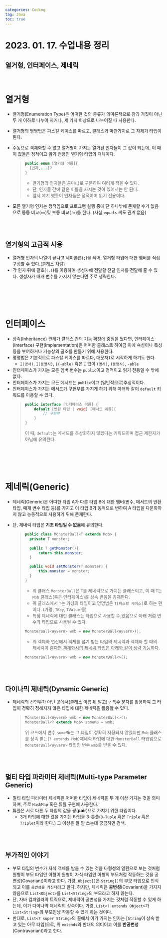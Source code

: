 ```yaml
---
categories: Coding	
tag: Java
toc: true
---
```


# 2023. 01. 17. 수업내용 정리
## 열거형, 인터페이스, 제네릭

<br>

# 열거형
* 열거형(Enumeration Type)은 어떠한 것의 종류가 의미론적으로 참과 거짓이 아닌 두 개 이하로 나누어 지거나, 세 가지 이상으로 나누어질 때 사용한다. 
* 열거형의 명명법은 파스칼 케이스를 따르고, 클래스와 마찬가지로 그 자체가 타입이 된다. 
* 수동으로 객체화할 수 없고 열거형이 가지는 열거된 인자들이 그 값이 되는데, 이 때 이 값들은 정적이고 읽기 전용인 열거형 타입의 객체이다.
    >```java
    > public enum [열거형 이름]{
    >   [인자,...]?
    >}
    >```
    > * 열거형의 인자들은 콤마(,)로 구분하여 여러개 적을 수 있다.
    > * 단, 인자들 간에 같은 이름을 가지는 것이 있어서는 안 된다.
    > * 앞서 얘기 했듯이 인자들은 정적이며 읽기 전용이다.

* 모든 열거형 인자는 정적임으로 프로그램 실행 중에 단 하나밖에 존재할 수가 없음으로 동등 비교(`==`)및 부등 비교(`!=`)를 한다. (사실 `equals` 써도 관계 없음)

<br><br>
## 열거형의 고급적 사용
* 열거형 인자의 나열이 끝나고 세미콜론(`;`)을 적어, 열거형 타입에 대한 멤버를 직접 구성할 수 있다.(클래스 처럼)
* 각 인자 뒤에 괄호(`(,)`)를 이용하여 생성자에 전달할 전달 인자를 전달해 줄 수 있다. 생성자가 매개 변수를 가지지 않는다면 주로 생략한다.

<br><br><br><br>

# 인터페이스
* 상속(Inheritance) 관계가 클래스 간의 기능 확장에 중점을 뒀다면, 인터페이스(Interface) 구현(Implementation)은 어떠한 클래스로 하여금 이에 속성이나 특성 등을 부여하거나 기능상의 골조를 만들기 위해 사용한다. 
* 명명법은 기본적으로 파스칼 케이스를 따르다, 대문자`I`로 시작하게 하기도 한다.
  * `I(명사)`, `I(동명사)`, `I(-able)` 혹은 `I` 없이 `(명사)`, `(동명사)`, `-able`
* 인터페이스가 가지는 모든 멤버 변수는 `public`이고 정적이고 읽기 전용일 수 밖에 없다. 
* 인터페이스가 가지는 모든 메서드는 `public`이고 (일반적으로)추상적이다.
* 인터페이스가 가지는 메서드가 구현부를 가지게 하기 위해 아래와 같이 `default` 키워드를 이용할 수 있다. 
  >```java
  >public interface [인터페이스 이름] {
  >     default [반환 타입 | void] [메서드 이름]{
  >         // 구현부
  >     }     
  >}
  >```
  >이 때, `default`는 메서드를 추상화하지 않겠다는 키워드이며 접근 제한자가 아님에 유의한다.


<br><br><br><br>

# 제네릭(Generic)
* 제네릭(Generic)은 어떠한 타입 A가 다른 타입 B에 대한 멤버(변수, 메서드의 반환 타입, 매개 변수 타입 등)를 가지고 이 타입 B가 동적으로 변하여 A 타입을 다분화하지 않고 능동적으로 사용하기 위해 존재한다. 
* 단, 제네릭 타입은 **기초 타입일 수 없음**에 유의한다. 
    >```java
    >public class MonsterBall<T extends Mob> {
    >   private T monster;
    >   
    >   public T getMonster(){
    >       return this.monster;
    >   }  
    >
    >   public void setMonster(T monster) {
    >       this.monster = monster;
    >   }
    >}
    >```
    >* 위 클래스 `MonsterBall`은 `T`를 제네릭으로 가지는 클래스이고, 이 때 `T`는 `Mob` 클래스(혹은 인터페이스)를 상속 받음을 강제한다. 
    >* 위 클래스에서 `T`는 가상의 타입이고 명명법은 `T[파스칼 케이스]`로 하는 편이다. (가령, `TKey`, `TValue` 등)
    >* 특정 제네릭에 대한 클래스는 타입으로 사용할 수 있음으로 아래 처럼 변수의 타입으로 사용될 수 있다. 
    >```java
    >MonsterBall<Wyvern> wmb = new MonsterBall<Wyvern>();
    >```
    >* 위 객체화 연산에서 객체를 넘겨 받는 타입의 제네릭과 객체화 할 때의 제네릭이 <u>같다면 객체화시의 제네릭 타입은 아래와 같이 생략 가능하다</u>. 
    >```java
    >MonsterBall<Wyvern> wmb = new MonsterBall<>();
    >```

  <br><br>
## 다이나믹 제네릭(Dynamic Generic)
* 제네릭의 선언부가 아닌 곳에서(클래스 이름 뒤 말고) `?` 특수 문자를 활용하여 그 타입이 정확히 정해지지 않은 타입에 대한 제네릭을 활용할 수 있다. 
  >```java
  >MonsterBall<Wyvern> wmb = new MonsterBall<>();
  >MonsterBall<? extends Mob> someMb = wmb;
  >```
  >위 코드에서 변수 `someMb`는 그 타입이 정확히 지정되지 않았지만 `Mob` 클래스를 상속 받는(`? extends Mob`)제네릭 타입에 대한 `MonsterBall` 타입임으로 `MonsterBall<Wyvern>` 타입인 변수 `wmb`를 받을 수 있다.

<br><br>
## 멀티 타입 파라미터 제네릭(Multi-type Parameter Generic)
* 멀티 타입 파라미터 제네릭은 어떠한 타입이 제네릭을 두 개 이상 가지는 것을 의미하며, 주로 `HashMap` 혹은 튜플 구현에 사용한다. 
* 튜플은 서로 다른 두 타입의 값을 쌍(**pair**)으로 가지기 위한 타입이다. 
  * 3개 타입에 대한 값을 가지는 타입을 3-튜플(`3-Tuple` 혹은 `Triple` 혹은 `Triplet`이라 한다.) 그 이상은 잘 안 쓰는데 궁금하면 검색.

<br><br>
## 부가적인 이야기
* 부모 타입의 변수가 자식 객체를 받을 수 있는 것을 다형성의 일환으로 보는 것처럼 원형이 부모 타입인 아형이 원형이 자식 타입인 아형의 부모처럼 작동하는 것을 공변성(Covariant)이라고 한다. 가령, `Object[]`은 `String[]`의 부모 타입으로 인식되고 이를 `공변성을 가진다`라고 한다. 하지만, 제네릭은 **공변성**(Covariant)을 가지지 않음으로 `List<Object>`를 `List<String>`의 부모라고 하지 않는다. 
* 단, 자바 컴파일러의 트릭으로, 제네릭이 공변성을 가지는 것처럼 작동할 수 있게 하는데, 이가 다이나믹 제네릭의 상속이다. 가령, `List<? extends Object>`가 `List<String>`의 부모인냥 작동할 수 있게 하는 것이다.
* 반대로, `List<? super String>`의 꼴에서 이가 가지는 인자는 [`String`이 상속 받고 있는 아무 타입]으로, 위 `extends`와 반대의 의미이고 이를 **반공변성**(Contravariant)라고 한다.
